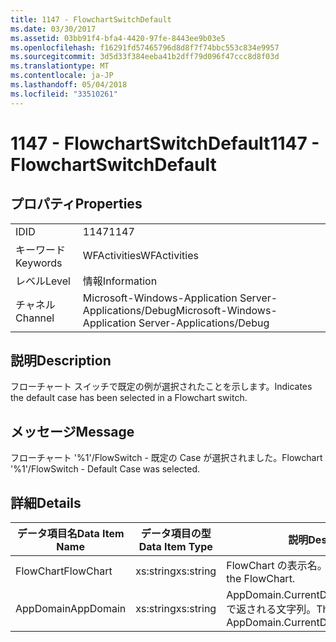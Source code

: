 ```yaml
---
title: 1147 - FlowchartSwitchDefault
ms.date: 03/30/2017
ms.assetid: 03bb91f4-bfa4-4420-97fe-8443ee9b03e5
ms.openlocfilehash: f16291fd57465796d8d8f7f74bbc553c834e9957
ms.sourcegitcommit: 3d5d33f384eeba41b2dff79d096f47ccc8d8f03d
ms.translationtype: MT
ms.contentlocale: ja-JP
ms.lasthandoff: 05/04/2018
ms.locfileid: "33510261"
---
```

# <a name="1147---flowchartswitchdefault"></a><span data-ttu-id="0d443-102">1147 - FlowchartSwitchDefault</span><span class="sxs-lookup"><span data-stu-id="0d443-102">1147 - FlowchartSwitchDefault</span></span>
## <a name="properties"></a><span data-ttu-id="0d443-103">プロパティ</span><span class="sxs-lookup"><span data-stu-id="0d443-103">Properties</span></span>  
  
|||  
|-|-|  
|<span data-ttu-id="0d443-104">ID</span><span class="sxs-lookup"><span data-stu-id="0d443-104">ID</span></span>|<span data-ttu-id="0d443-105">1147</span><span class="sxs-lookup"><span data-stu-id="0d443-105">1147</span></span>|  
|<span data-ttu-id="0d443-106">キーワード</span><span class="sxs-lookup"><span data-stu-id="0d443-106">Keywords</span></span>|<span data-ttu-id="0d443-107">WFActivities</span><span class="sxs-lookup"><span data-stu-id="0d443-107">WFActivities</span></span>|  
|<span data-ttu-id="0d443-108">レベル</span><span class="sxs-lookup"><span data-stu-id="0d443-108">Level</span></span>|<span data-ttu-id="0d443-109">情報</span><span class="sxs-lookup"><span data-stu-id="0d443-109">Information</span></span>|  
|<span data-ttu-id="0d443-110">チャネル</span><span class="sxs-lookup"><span data-stu-id="0d443-110">Channel</span></span>|<span data-ttu-id="0d443-111">Microsoft-Windows-Application Server-Applications/Debug</span><span class="sxs-lookup"><span data-stu-id="0d443-111">Microsoft-Windows-Application Server-Applications/Debug</span></span>|  
  
## <a name="description"></a><span data-ttu-id="0d443-112">説明</span><span class="sxs-lookup"><span data-stu-id="0d443-112">Description</span></span>  
 <span data-ttu-id="0d443-113">フローチャート スイッチで既定の例が選択されたことを示します。</span><span class="sxs-lookup"><span data-stu-id="0d443-113">Indicates the default case has been selected in a Flowchart switch.</span></span>  
  
## <a name="message"></a><span data-ttu-id="0d443-114">メッセージ</span><span class="sxs-lookup"><span data-stu-id="0d443-114">Message</span></span>  
 <span data-ttu-id="0d443-115">フローチャート '%1'/FlowSwitch - 既定の Case が選択されました。</span><span class="sxs-lookup"><span data-stu-id="0d443-115">Flowchart '%1'/FlowSwitch - Default Case was selected.</span></span>  
  
## <a name="details"></a><span data-ttu-id="0d443-116">詳細</span><span class="sxs-lookup"><span data-stu-id="0d443-116">Details</span></span>  
  
|<span data-ttu-id="0d443-117">データ項目名</span><span class="sxs-lookup"><span data-stu-id="0d443-117">Data Item Name</span></span>|<span data-ttu-id="0d443-118">データ項目の型</span><span class="sxs-lookup"><span data-stu-id="0d443-118">Data Item Type</span></span>|<span data-ttu-id="0d443-119">説明</span><span class="sxs-lookup"><span data-stu-id="0d443-119">Description</span></span>|  
|--------------------|--------------------|-----------------|  
|<span data-ttu-id="0d443-120">FlowChart</span><span class="sxs-lookup"><span data-stu-id="0d443-120">FlowChart</span></span>|<span data-ttu-id="0d443-121">xs:string</span><span class="sxs-lookup"><span data-stu-id="0d443-121">xs:string</span></span>|<span data-ttu-id="0d443-122">FlowChart の表示名。</span><span class="sxs-lookup"><span data-stu-id="0d443-122">The display name of the FlowChart.</span></span>|  
|<span data-ttu-id="0d443-123">AppDomain</span><span class="sxs-lookup"><span data-stu-id="0d443-123">AppDomain</span></span>|<span data-ttu-id="0d443-124">xs:string</span><span class="sxs-lookup"><span data-stu-id="0d443-124">xs:string</span></span>|<span data-ttu-id="0d443-125">AppDomain.CurrentDomain.FriendlyName で返される文字列。</span><span class="sxs-lookup"><span data-stu-id="0d443-125">The string returned by AppDomain.CurrentDomain.FriendlyName.</span></span>|
